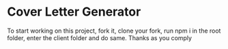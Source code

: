 # Cover Letter Generator

To start working on this project, fork it, clone your fork, run npm i in the root folder, enter the client folder and do same. Thanks as you comply
